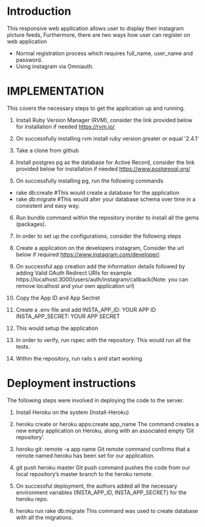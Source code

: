 # Introduction

This responsive web application allows user to display their instagram picture feeds,
Furthermore, there are two ways how user can register on web application
 * Normal registration process which requires full_name, user_name and password.
 * Using instagram via Omniauth.


# IMPLEMENTATION

This covers the necessary steps to get the application up and running.

1. Install Ruby Version Manager (RVM), consider the link provided below for installation if needed
   https://rvm.io/
2. On successfully installing rvm install ruby version greater or equal '2.4.1'

3. Take a clone from github

4. Install postgres pg as the database for Active Record, consider the link provided below for installation if needed
  https://www.postgresql.org/

5. On successfully installing pg, run the following commands
  * rake db:create  #This would create a database for the application
  * rake db:migrate #This would alter your database schema over time in a consistent and easy way.

6. Run bundle command within the repository inorder to install all the gems (packages).

7. In order to set up the configurations, consider the following steps

  1. Create a application on the developers instagram, Consider the url below if required
    https://www.instagram.com/developer/. 
  2. On successful app creation add the information details followed by adding Valid OAuth Redirect URIs for example https://localhost:3000/users/auth/instagram/callback(Note: you can remove localhost and your own application url)
  3. Copy the App ID and App Sectret

8. Create a .env file and add
  INSTA_APP_ID: YOUR APP ID
  INSTA_APP_SECRET: YOUR APP SECRET

9. This would setup the application

13. In order to verify, run rspec with the repository. This would run all the tests.

14. Within the repository, run rails s and start working



# Deployment instructions

The following steps were involved in deploying the code to the server.

1. Install Heroku on the system (Install-Heroku)

2. heroku create or heroku apps:create app_name
The command creates a new empty application on Heroku, along with an associated empty ’Git
repository’.

3. heroku git: remote -a app name
Git remote command confirms that a remote named heroku has been set for our application.

4. git push heroku master
Git push command pushes the code from our local repository’s master branch to the heroku
remote.

5. On successful deployment, the authors added all the necessary environment variables (INSTA_APP_ID, INSTA_APP_SECRET) for the heroku repo.

6. heroku run rake db:migrate
This command was used to create database with all the migrations.

